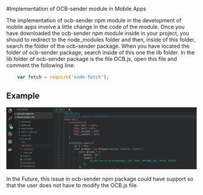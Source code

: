 #Implementation of OCB-sender module in Mobile Apps

The implementation of ocb-sender npm module in the development of mobile apps involve a little change in the code of the module. Once you have downloaded the ocb-sender npm module inside in your project, you should to redirect to the node_modules folder and then, inside of this folder, search the folder of the ocb-sender package. When you have located the folder of ocb-sender package, search inside of this one the lib folder. In the lib folder of ocb-sender package is the file OCB.js, open this file and comment the following line:

```js
    var fetch = require('node-fetch');
```

## Example

![OCB-sender usage in Mobile Apps](../../images/ocb-senderUsageMA.png)

In the Future, this issue in ocb-sender npm package could have support so that the user does not have to modify the OCB.js file.










